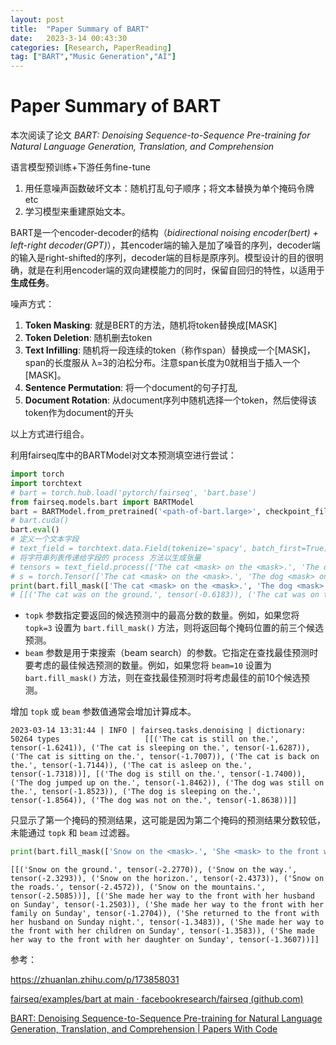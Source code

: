```yaml
---
layout: post
title:  "Paper Summary of BART"
date:   2023-3-14 00:43:30
categories: [Research, PaperReading]
tag: ["BART","Music Generation","AI"]
---
```


# Paper Summary of BART

本次阅读了论文 *BART: Denoising Sequence-to-Sequence Pre-training for Natural Language Generation, Translation, and Comprehension*

语言模型预训练+下游任务fine-tune

1. 用任意噪声函数破坏文本：随机打乱句子顺序；将文本替换为单个掩码令牌etc
2. 学习模型来重建原始文本。

BART是一个encoder-decoder的结构（*bidirectional noising encoder(bert) + left-right decoder(GPT)*），其encoder端的输入是加了噪音的序列，decoder端的输入是right-shifted的序列，decoder端的目标是原序列。模型设计的目的很明确，就是在利用encoder端的双向建模能力的同时，保留自回归的特性，以适用于**生成任务**。

噪声方式：

1. **Token Masking**: 就是BERT的方法，随机将token替换成[MASK]
2. **Token Deletion**: 随机删去token
3. **Text Infilling**: 随机将一段连续的token（称作span）替换成一个[MASK]，span的长度服从 λ=3的泊松分布。注意span长度为0就相当于插入一个[MASK]。
4. **Sentence Permutation**: 将一个document的句子打乱
5. **Document Rotation**: 从document序列中随机选择一个token，然后使得该token作为document的开头

以上方式进行组合。

利用fairseq库中的BARTModel对文本预测填空进行尝试：

```python
import torch
import torchtext
# bart = torch.hub.load('pytorch/fairseq', 'bart.base')
from fairseq.models.bart import BARTModel
bart = BARTModel.from_pretrained('<path-of-bart.large>', checkpoint_file='model.pt')
# bart.cuda()
bart.eval()
# 定义一个文本字段
# text_field = torchtext.data.Field(tokenize='spacy', batch_first=True)
# 将字符串列表传递给字段的 process 方法以生成张量
# tensors = text_field.process(['The cat <mask> on the <mask>.', 'The dog <mask> on the <mask>.']).cuda()
# s = torch.Tensor(['The cat <mask> on the <mask>.', 'The dog <mask> on the <mask>.']).cuda()
print(bart.fill_mask(['The cat <mask> on the <mask>.', 'The dog <mask> on the <mask>.'], topk=5, beam=20))
# [[('The cat was on the ground.', tensor(-0.6183)), ('The cat was on the floor.', tensor(-0.6798)), ('The cat sleeps on the couch.', tensor(-0.6830))]]
```



- `topk` 参数指定要返回的候选预测中的最高分数的数量。例如，如果您将 `topk=3` 设置为 `bart.fill_mask()` 方法，则将返回每个掩码位置的前三个候选预测。
- `beam` 参数是用于束搜索（beam search）的参数。它指定在查找最佳预测时要考虑的最佳候选预测的数量。例如，如果您将 `beam=10` 设置为 `bart.fill_mask()` 方法，则在查找最佳预测时将考虑最佳的前10个候选预测。

增加 `topk` 或 `beam` 参数值通常会增加计算成本。



```
2023-03-14 13:31:44 | INFO | fairseq.tasks.denoising | dictionary: 50264 types                   [[('The cat is still on the.', tensor(-1.6241)), ('The cat is sleeping on the.', tensor(-1.6287)), ('The cat is sitting on the.', tensor(-1.7007)), ('The cat is back on the.', tensor(-1.7144)), ('The cat is asleep on the.', tensor(-1.7318))], [('The dog is still on the.', tensor(-1.7400)), ('The dog jumped up on the.', tensor(-1.8462)), ('The dog was still on the.', tensor(-1.8523)), ('The dog is sleeping on the.', tensor(-1.8564)), ('The dog was not on the.', tensor(-1.8638))]]
```

只显示了第一个掩码的预测结果，这可能是因为第二个掩码的预测结果分数较低，未能通过 `topk` 和 `beam` 过滤器。

```python
print(bart.fill_mask(['Snow on the <mask>.', 'She <mask> to the front with her <mask> on Sunday night.'], *topk*=5, *beam*=20))
```



```
[[('Snow on the ground.', tensor(-2.2770)), ('Snow on the way.', tensor(-2.3293)), ('Snow on the horizon.', tensor(-2.4373)), ('Snow on the roads.', tensor(-2.4572)), ('Snow on the mountains.', tensor(-2.5085))], [('She made her way to the front with her husband on Sunday', tensor(-1.2503)), ('She made her way to the front with her family on Sunday', tensor(-1.2704)), ('She returned to the front with her husband on Sunday night.', tensor(-1.3483)), ('She made her way to the front with her children on Sunday', tensor(-1.3583)), ('She made her way to the front with her daughter on Sunday', tensor(-1.3607))]]
```

参考：

https://zhuanlan.zhihu.com/p/173858031

[fairseq/examples/bart at main · facebookresearch/fairseq (github.com)](https://github.com/facebookresearch/fairseq/tree/main/examples/bart)

[BART: Denoising Sequence-to-Sequence Pre-training for Natural Language Generation, Translation, and Comprehension | Papers With Code](https://paperswithcode.com/paper/bart-denoising-sequence-to-sequence-pre)

